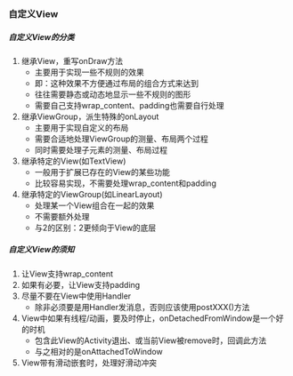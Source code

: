 ### 自定义View

##### 自定义View的分类

1. 继承View，重写onDraw方法
    * 主要用于实现一些不规则的效果
    * 即：这种效果不方便通过布局的组合方式来达到
    * 往往需要静态或动态地显示一些不规则的图形
    * 需要自己支持wrap_content、padding也需要自行处理
2. 继承ViewGroup，派生特殊的onLayout
    * 主要用于实现自定义的布局
    * 需要合适地处理ViewGroup的测量、布局两个过程
    * 同时需要处理子元素的测量、布局过程
3. 继承特定的View(如TextView)
    * 一般用于扩展已存在的View的某些功能
    * 比较容易实现，不需要处理wrap_content和padding
4. 继承特定的ViewGroup(如LinearLayout)
    * 处理某一个View组合在一起的效果
    * 不需要额外处理
    * 与2的区别：2更倾向于View的底层

##### 自定义View的须知

1. 让View支持wrap_content
2. 如果有必要，让View支持padding
3. 尽量不要在View中使用Handler
    * 除非必须要是用Handler发消息，否则应该使用postXXX()方法
4. View中如果有线程/动画，要及时停止，onDetachedFromWindow是一个好的时机
    * 包含此View的Activity退出、或当前View被remove时，回调此方法
    * 与之相对的是onAttachedToWindow
5. View带有滑动嵌套时，处理好滑动冲突